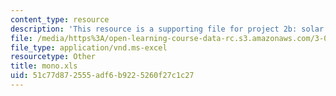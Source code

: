 ```yaml
---
content_type: resource
description: 'This resource is a supporting file for project 2b: solar cell performance.'
file: /media/https%3A/open-learning-course-data-rc.s3.amazonaws.com/3-003-principles-of-engineering-practice-spring-2010/51c77d872555adf6b9225260f27c1c27_mono.xls
file_type: application/vnd.ms-excel
resourcetype: Other
title: mono.xls
uid: 51c77d87-2555-adf6-b922-5260f27c1c27
---
```

